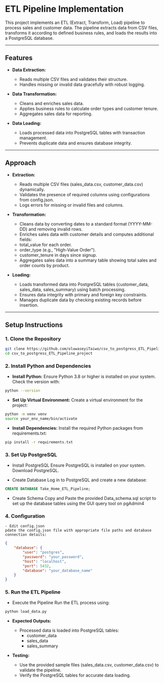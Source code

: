 # ETL Pipeline Implementation

This project implements an ETL (Extract, Transform, Load) pipeline to process sales and customer data. The pipeline extracts data from CSV files, transforms it according to defined business rules, and loads the results into a PostgreSQL database.

---

## Features
- **Data Extraction:**
  - Reads multiple CSV files and validates their structure.
  - Handles missing or invalid data gracefully with robust logging.

- **Data Transformation:**
  - Cleans and enriches sales data.
  - Applies business rules to calculate order types and customer tenure.
  - Aggregates sales data for reporting.

- **Data Loading:**
  - Loads processed data into PostgreSQL tables with transaction management.
  - Prevents duplicate data and ensures database integrity.

---
## Approach
- **Extraction:**
  - Reads multiple CSV files (sales_data.csv, customer_data.csv) dynamically.
  - Validates the presence of required columns using configurations from config.json.
  - Logs errors for missing or invalid files and columns.

- **Transformation:**
  - Cleans data by converting dates to a standard format (YYYY-MM-DD) and removing invalid rows.
  - Enriches sales data with customer details and computes additional fields:
  - total_value for each order.
  - order_type (e.g., "High-Value Order").
  - customer_tenure in days since signup.
  - Aggregates sales data into a summary table showing total sales and order counts by product.

- **Loading:**
  - Loads transformed data into PostgreSQL tables (customer_data, sales_data, sales_summary) using batch processing.
  - Ensures data integrity with primary and foreign key constraints.
  - Manages duplicate data by checking existing records before insertion.

  
---
## Setup Instructions

### 1. Clone the Repository
```bash
git clone https://github.com/oluwaseyiTaiwo/csv_to_postgress_ETL_Pipeline_project.git
cd csv_to_postgress_ETL_Pipeline_project
```

### 2. Install Python and Dependencies
- **Install Python:**
Ensure Python 3.8 or higher is installed on your system. Check the version with:
```bash
python --version
```

- **Set Up Virtual Environment:**
Create a virtual environment for the project:
```bash
python -m venv venv
source your_env_name/bin/activate
```

- **Install Dependencies:**
Install the required Python packages from requirements.txt:
```bash
pip install -r requirements.txt
```

### 3. Set Up PostgreSQL
- Install PostgreSQL
Ensure PostgreSQL is installed on your system. Download PostgreSQL.

- Create Database
Log in to PostgreSQL and create a new database:

```sql
CREATE DATABASE Take_Home_ETL_Pipeline;
```
- Create Schema
Copy and Paste the provided Data_schema.sql script to set up the database tables using the GUI query tool on pgAdmin4

###  4. Configuration
    - Edit config.json
    pdate the config.json file with appropriate file paths and database connection details:

```json
{
    "database": {
        "user": "postgres",
        "password": "your_password",
        "host": "localhost",
        "port": 5432,
        "database": "your_database_name"
    }
}
```

###  5. Run the ETL Pipeline
- Execute the Pipeline
Run the ETL process using:
```bash
python load_data.py
```


- **Expected Outputs:**
  - Processed data is loaded into PostgreSQL tables:
    - customer_data
    - sales_data
    - sales_summary

- **Testing:**
    - Use the provided sample files (sales_data.csv, customer_data.csv) to validate the pipeline.
    - Verify the PostgreSQL tables for accurate data loading.